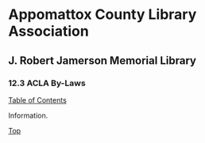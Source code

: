 [0]: /README.md
[12.3]: acla-by-laws.md

# Appomattox County Library Association
## J. Robert Jamerson Memorial Library
### 12.3 ACLA By-Laws
[Table of Contents][0]

Information.

[Top][12.3]
